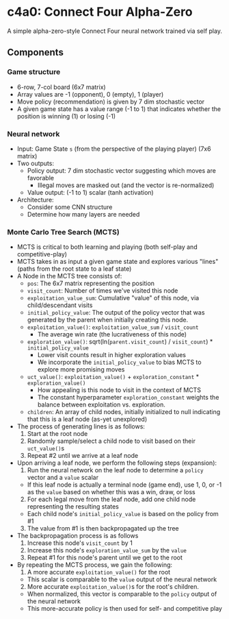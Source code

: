 # c4a0: Connect Four Alpha-Zero

A simple alpha-zero-style Connect Four neural network trained via self play.

## Components

### Game structure
- 6-row, 7-col board (6x7 matrix)
- Array values are -1 (opponent), 0 (empty), 1 (player)
- Move policy (recommendation) is given by 7 dim stochastic vector
- A given game state has a value range (-1 to 1) that indicates whether the position is winning 
  (1) or losing (-1)

### Neural network
- Input: Game State `s` (from the perspective of the playing player) (7x6 matrix)
- Two outputs:
  - Policy output: 7 dim stochastic vector suggesting which moves are favorable
      - Illegal moves are masked out (and the vector is re-normalized)
  - Value output: (-1 to 1) scalar (tanh activation)
- Architecture:
  - Consider some CNN structure
  - Determine how many layers are needed

### Monte Carlo Tree Search (MCTS)
- MCTS is critical to both learning and playing (both self-play and competitive-play)
- MCTS takes in as input a given game state and explores various "lines" (paths from the root
  state to a leaf state)
- A Node in the MCTS tree consists of:
  - `pos`: The 6x7 matrix representing the position
  - `visit_count`: Number of times we've visited this node
  - `exploitation_value_sum`: Cumulative "value" of this node, via child/descendant visits
  - `initial_policy_value`: The output of the policy vector that was generated by the parent
    when initially creating this node.
  - `exploitation_value()`: `exploitation_value_sum` / `visit_count`
    - The average win rate (the lucrativeness of this node)
  - `exploration_value()`: sqrt(ln(`parent.visit_count`) / `visit_count`) * `initial_policy_value`
    - Lower visit counts result in higher exploration values
    - We incorporate the `initial_policy_value` to bias MCTS to explore more promising moves
  - `uct_value()`: `exploitation_value()` + `exploration_constant` * `exploration_value()`
    - How appealing is this node to visit in the context of MCTS
    - The constant hyperparameter `exploration_constant` weights the balance between exploitation
      vs. exploration.
  - `children`: An array of child nodes, initially initialized to null indicating that this is
    a leaf node (as-yet unexplored)
- The process of generating lines is as follows:
  1. Start at the root node
  2. Randomly sample/select a child node to visit based on their `uct_value()`s
  3. Repeat #2 until we arrive at a leaf node
- Upon arriving a leaf node, we perform the following steps (expansion):
  1. Run the neural network on the leaf node to determine a `policy` vector and a `value` scalar
    - If this leaf node is actually a terminal node (game end), use 1, 0, or -1 as the `value`
      based on whether this was a win, draw, or loss
  2. For each legal move from the leaf node, add one child node representing the resulting states
    - Each child node's `initial_policy_value` is based on the policy from #1
  3. The value from #1 is then backpropagated up the tree
- The backpropagation process is as follows
  1. Increase this node's `visit_count` by 1
  2. Increase this node's `exploration_value_sum` by the `value`
  3. Repeat #1 for this node's parent until we get to the root
- By repeating the MCTS process, we gain the following:
  1. A more accurate `exploitation_value()` for the root
    - This scalar is comparable to the `value` output of the neural network
  2. More accurate `exploitation_value()`s for the root's children.
    - When normalized, this vector is comparable to the `policy` output of the neural network
    - This more-accurate policy is then used for self- and competitive play
